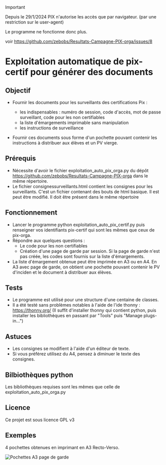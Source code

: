 > [!IMPORTANT]
> Depuis le 29/1/2024 PIX n'autorise les accès que par navigateur. (par une restriction sur le user-agent)
> 
> Le programme ne fonctionne donc plus.
> 
> voir https://github.com/zebobs/Resultats-Campagne-PIX-orga/issues/8

# Exploitation automatique de pix-certif pour générer des documents

## Objectif
- Fournir les documents pour les surveillants des certifications Pix :
  - les indispensables : numéro de session, code d'accès, mot de passe surveillant, code pour les non certifiables
  - la liste d'émargements imprimable sans manipulation
  - les instructions de surveillance

- Fournir ces documents sous forme d'un pochette pouvant contenir les instructions à distribuer aux élèves et un PV vierge.

## Prérequis
- Nécessite d'avoir le fichier exploitation_auto_pix_orga.py du dépôt https://github.com/zebobs/Resultats-Campagne-PIX-orga dans le même répertoire.
- Le fichier consignessurveillants.html contient les consignes pour les surveillants. C'est un fichier contenant des bouts de html basique. Il est peut être modifié. Il doit être présent dans le même répertoire

## Fonctionnement
- Lancer le programme python exploitation_auto_pix_certif.py puis renseigner vos identifiants pix-certif qui sont les mêmes que ceux de pix-orga.
- Répondre aux quelques questions : 
  - Le code pour les non certifiables
  - Création d'une page de garde par session. Si la page de garde n'est pas créée, les codes sont fournis sur la liste d'émargements.
- La liste d'émargement obtenue peut être imprimée en A3 ou en A4. En A3 avec page de garde, on obtient une pochette pouvant contenir le PV d'inciden et le document à distribuer aux élèves.


## Tests
- Le programme est utilisé pour une structure d'une centaine de classes.
- Il a été testé sans problèmes notables à l'aide de l'ide thonny : https://thonny.org/ (Il suffit d'installer thonny qui contient python, puis installer les bibliothèques en passant par "Tools" puis "Manage plugs-in...")

## Astuces
- Les consignes se modifient à l'aide d'un éditeur de texte.
- Si vous préférez utilisez du A4, pensez à diminuer le texte des consignes.

## Bilbiothèques python
Les bibliothèques requises sont les mêmes que celle de exploitation_auto_pix_orga.py

## Licence
Ce projet est sous licence GPL v3

## Exemples
4 pochettes obtenues en imprimant en A3 Recto-Verso.
          
![Pochettes A3 page de garde](Pochette%20A3%20page%20de%20garde.jpg)
